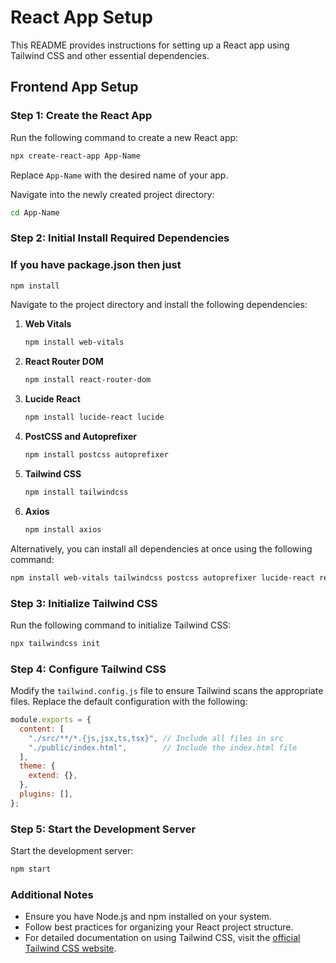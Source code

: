 # React App Setup

This README provides instructions for setting up a React app using Tailwind CSS and other essential dependencies.

## Frontend App Setup

### Step 1: Create the React App

Run the following command to create a new React app:
```bash
npx create-react-app App-Name
```

Replace `App-Name` with the desired name of your app.

Navigate into the newly created project directory:
```bash
cd App-Name
```

### Step 2: Initial Install Required Dependencies

### If you have package.json then just
```bash
npm install
```

Navigate to the project directory and install the following dependencies:

1. **Web Vitals**
   ```bash
   npm install web-vitals
   ```

2. **React Router DOM**
   ```bash
   npm install react-router-dom
   ```

3. **Lucide React**
   ```bash
   npm install lucide-react lucide
   ```

4. **PostCSS and Autoprefixer**
   ```bash
   npm install postcss autoprefixer
   ```

5. **Tailwind CSS**
   ```bash
   npm install tailwindcss
   ```

6. **Axios**
   ```bash
   npm install axios
   ```
Alternatively, you can install all dependencies at once using the following command:
```bash
npm install web-vitals tailwindcss postcss autoprefixer lucide-react react-router-dom lucide axios
```

### Step 3: Initialize Tailwind CSS

Run the following command to initialize Tailwind CSS:
```bash
npx tailwindcss init
```

### Step 4: Configure Tailwind CSS

Modify the `tailwind.config.js` file to ensure Tailwind scans the appropriate files. Replace the default configuration with the following:

```javascript
module.exports = {
  content: [
    "./src/**/*.{js,jsx,ts,tsx}", // Include all files in src
    "./public/index.html",        // Include the index.html file
  ],
  theme: {
    extend: {},
  },
  plugins: [],
};
```

### Step 5: Start the Development Server

Start the development server:
```bash
npm start
```

### Additional Notes
- Ensure you have Node.js and npm installed on your system.
- Follow best practices for organizing your React project structure.
- For detailed documentation on using Tailwind CSS, visit the [official Tailwind CSS website](https://tailwindcss.com/docs).
